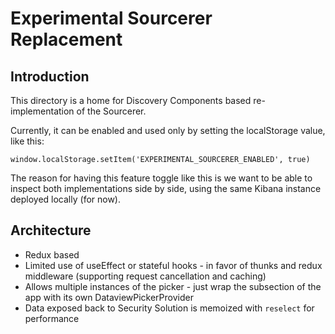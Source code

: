 # Experimental Sourcerer Replacement

## Introduction

This directory is a home for Discovery Components based re-implementation of the Sourcerer.

Currently, it can be enabled and used only by setting the localStorage value, like this:

```
window.localStorage.setItem('EXPERIMENTAL_SOURCERER_ENABLED', true)
```

The reason for having this feature toggle like this is we want to be able to inspect both implementations side by side,
using the same Kibana instance deployed locally (for now).

## Architecture

- Redux based 
- Limited use of useEffect or stateful hooks - in favor of thunks and redux middleware (supporting request cancellation and caching)
- Allows multiple instances of the picker - just wrap the subsection of the app with its own DataviewPickerProvider
- Data exposed back to Security Solution is memoized with `reselect` for performance
